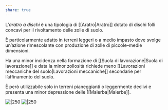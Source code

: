 ```yaml
---
share: true
---
```


L’*aratro a dischi* è una tipologia di [[Aratro|Aratro]] dotato di dischi folli concavi per il rivoltamento delle zolle di suolo.

È particolarmente adatto in terreni leggeri o a medio impasto dove svolge un’azione rimescolante con produzione di zolle di piccole–medie dimensioni.

Ha una minor incidenza nella formazione di [[Suola di lavorazione|Suola di lavorazione]] e data la minor zollosità richiede meno [[Lavorazioni meccaniche del suolo|Lavorazioni meccaniche]] secondarie per l’affinamento del suolo.

È però utilizzabile solo in terreni pianeggianti o leggermente declivi e presenta una minor depressione delle [[Malerba|Malerbe]].

![|250](7a522a04c210c1778ed69aa69de637fd_MD5%201.png)
![|250](02e8096ecd41b253108fdbb423e731df_MD5%201.jpg)